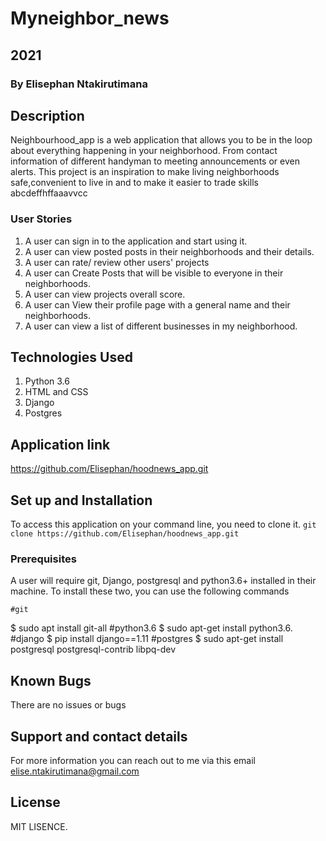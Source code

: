 # Myneighbor_news

## 2021

### By **Elisephan Ntakirutimana**

## Description

Neighbourhood_app is a web application that allows you to be in the loop about everything happening in your neighborhood. From contact information of different handyman to meeting announcements or even alerts. This project  is an inspiration to make living neighborhoods safe,convenient to live in and to make it easier to trade skills abcdeffhffaaavvcc

### User Stories

1. A user can sign in to the application and start using it.
2. A user can view posted posts in their neighborhoods and their details.
3. A user can rate/ review other users' projects
4. A user can Create Posts that will be visible to everyone in their neighborhoods.
5. A user can view projects overall score.
6. A user can View their profile page with a general name and their neighborhoods.
7. A user can view a list of different businesses in my neighborhood.

## Technologies Used

1. Python 3.6
2. HTML and CSS
3. Django
4. Postgres
<!-- 5. Heroku for deployment -->

## Application link

https://github.com/Elisephan/hoodnews_app.git

## Set up and Installation

To access this application on your command line, you need to clone it.
`git clone https://github.com/Elisephan/hoodnews_app.git`

### Prerequisites

A user will require git, Django, postgresql and python3.6+ installed in their machine.
To install these two, you can use the following commands

    #git
$ sudo apt install git-all
    #python3.6
    $ sudo apt-get install python3.6.
    #django
$ pip install django==1.11
    #postgres
$ sudo apt-get install postgresql postgresql-contrib libpq-dev

## Known Bugs

There are no issues or bugs 

## Support and contact details

For more information you can reach out to me via this email elise.ntakirutimana@gmail.com

## License

MIT LISENCE.




